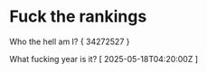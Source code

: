 # Fuck the rankings

Who the hell am I?
{ 34272527 }

What fucking year is it?
[ 2025-05-18T04:20:00Z ]
